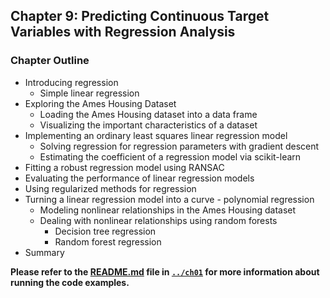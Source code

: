 

##  Chapter 9: Predicting Continuous Target Variables with Regression Analysis

### Chapter Outline

- Introducing regression
  - Simple linear regression
- Exploring the Ames Housing Dataset
  - Loading the Ames Housing dataset into a data frame
  - Visualizing the important characteristics of a dataset
- Implementing an ordinary least squares linear regression model
  - Solving regression for regression parameters with gradient descent
  - Estimating the coefficient of a regression model via scikit-learn
- Fitting a robust regression model using RANSAC
- Evaluating the performance of linear regression models
- Using regularized methods for regression
- Turning a linear regression model into a curve - polynomial regression
  - Modeling nonlinear relationships in the Ames Housing dataset
  - Dealing with nonlinear relationships using random forests
    - Decision tree regression
    - Random forest regression
- Summary





**Please refer to the [README.md](Theory/ML%20with%20PyTorch%20and%20Sklearn/ch01/README.md) file in [`../ch01`](../ch01) for more information about running the code examples.**